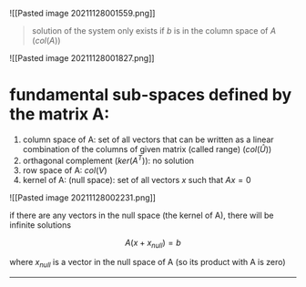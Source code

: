 ![[Pasted image 20211128001559.png]]

> solution of the system only exists if $b$ is in the column space of $A$ ($col(A)$)

![[Pasted image 20211128001827.png]]

# fundamental sub-spaces defined by the matrix A:

1. column space of A: set of all vectors that can be written as a linear combination of the columns of given matrix (called range) ($col (\hat U)$)
2. orthagonal complement ($ker(A^T)$): no solution 
3. row space of A: $col(V)$
4. kernel of A: (null space): set of all vectors $x$ such that $Ax=0$


![[Pasted image 20211128002231.png]]


if there are any vectors in the null space (the kernel of A), there will be infinite solutions

$$A(x + x_{null}) = b$$

where $x_{null}$ is a vector in the null space of A (so its product with A is zero)


---

